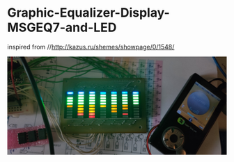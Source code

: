 # Graphic-Equalizer-Display-MSGEQ7-and-LED

inspired from //http://kazus.ru/shemes/showpage/0/1548/

![poza](https://github.com/vlad-gheorghe/Graphic-Equalizer-Display-MSGEQ7-and-LED/blob/main/1631299357634.jpg)
